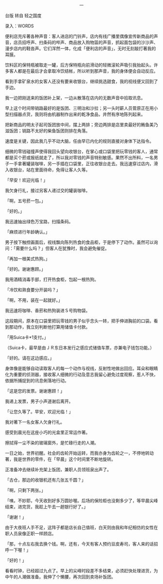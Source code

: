 <p align="center">一</p>

台版 转自 轻之国度

录入：WORDS

便利店充斥著各种声音：客人进店的门铃声，店内有线广播里偶像宣传新商品的声音，店员招呼声、扫条码的哔声、商品放入购物篮的声音，抓起面包袋的沙沙声、漫步店内的鞋沓声。它们浑然一体，化成「便利店的声音」，无时无刻敲打著我的耳膜。

饮料区的保特瓶被取走一罐，后方保特瓶向前滑动的轻微滚轮声吸引我抬起头。许多客人都是在最后才会拿取冷饮结帐，所以听到那声音，我的身体便会自动反应。

看到手拿矿泉水的女客人还没有要来收银台，继续挑选甜食，我的视线便又回到了手边。

我一边把刚送来的饭团补上架，一边从散落在店内的无数声音中拾取讯息。

早上这个时间带销路最好的是饭团、三明治和沙拉；另一头时薪人员菅原正在用小型扫描器点货，我则将由机器制作出来的乾净食品，井然有序地陈列起来。

把新商品的明太子起司饭团放中间，摆上两排；旁边两排是店里卖最好的鲔鱼美乃滋饭团；销路不太好的柴鱼饭团则排在角落。

速度是关键，因此我几乎不动大脑，任由早已内化的规则直接对身体下达指令。

细微的零钱碰撞声使得我回头望向收银台，在掌心或口袋里把玩零钱的客人，通常都是买个菸或报纸就走了，所以我对零钱的声音特别敏感。果然不出所料，一名男子一手拿著罐装咖啡，另一手插在口袋里，正往收银台走去。我迅速穿过店内，滑入收银台，站在里面待命，免得让客人久等。

「早安！欢迎光临！」

我欠身行礼，接过另客人递过交的罐装咖啡。

「啊，五号菸一包。」

「好的。」

我迅速抽出绿色万宝路，扫描条码。

「麻烦进行年龄确认。」

男子按下触控画面后，视线飘向陈列热食的食品柜，于是停下了动作。虽然可以询问：「需要什么吗？」但客人在犹豫时，我会避免催促。

「再加一根美式热狗。」

「好的。谢谢惠顾。」

我用酒精消毒手部，打开热食柜，包起一根热狗。

「冷饮和熟食要分开装吗？」

「啊，不用，装在一起就好。」

我迅速将咖啡、香菸和热狗装进Ｓ号购物袋。

这段期间，原本在口袋里把玩零钱的男子似乎念头一转，把手伸进胸前的口袋。看到那动作，我立刻判断他打算用储值卡付款。

「用Suica卡*1支付。」

（Suica卡，最早是由ＪＲ东日本发行之感应式储值车票，亦兼电子钱包功能。）

「好的。请在这边感应。」

身体像是能够自动读取客人的每一个动作与视线，反射性地做出回应。耳朵和眼睛化为重要的侦测器，接收客人细微的行动及意志我留心避免过度观察，惹人不快，依据所捕捉到的讯息俐落地行动。

「这是您的发票。谢谢惠顾！」

我递上发票，男子小声道谢后离开。

「让您久等了。早安，欢迎光临！」

我对著下一名女客人欠身行礼。

感受到晨光在这座小巧的光盒里正常运作著。

擦拭得一尘不染的玻璃窗外，是忙碌行走的人潮。

一日之始，世界初醒。社会的齿轮开始运转，而我亦身为齿轮之一，不停地转动著，我是世界的零件，在「早晨」这个时间里不断地旋转。

正准备冲去继续补充架上饭团，兼职人员领班泉出声了。

「古仓，那边的收银机还有几张五千圆？」

「啊，只剩下两张。」

「咦，不妙耶，今天收到好多万圆钞喔。后场的保险柜也没剩多少了，等早晨尖峰结束，进完货，我趁上午去一趟银行好了。」

「谢谢！」

由于大夜班人手不足，这阵子都是店长自己值班，白天则由我和年纪相仿的女性在职人员泉像正职一样顾店。

「那，十点左右我去换个钱。啊，还有，今天有客人预约豆皮寿司，客人来的话招呼一下喔！」

「好的！」

看看时钟，已经超过九点了。早上的尖峰时段差不多结束，必须赶快处理进货，为中午的人潮做准备。我伸了个懒腰，再次回到卖场补饭团。

